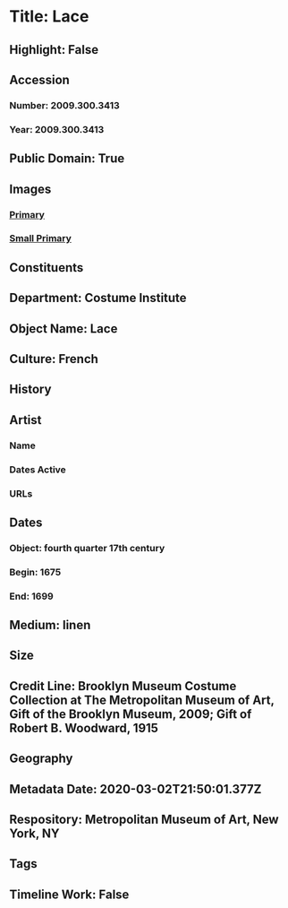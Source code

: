 # Title: Lace
## Highlight: False
## Accession
### Number: 2009.300.3413
### Year: 2009.300.3413
## Public Domain: True
## Images
### [Primary](https://images.metmuseum.org/CRDImages/ci/original/15.107_CP4.jpg)
### [Small Primary](https://images.metmuseum.org/CRDImages/ci/web-large/15.107_CP4.jpg)
## Constituents
## Department: Costume Institute
## Object Name: Lace
## Culture: French
## History
## Artist
### Name
### Dates Active
### URLs
## Dates
### Object: fourth quarter 17th century
### Begin: 1675
### End: 1699
## Medium: linen
## Size
## Credit Line: Brooklyn Museum Costume Collection at The Metropolitan Museum of Art, Gift of the Brooklyn Museum, 2009; Gift of Robert B. Woodward, 1915
## Geography
## Metadata Date: 2020-03-02T21:50:01.377Z
## Respository: Metropolitan Museum of Art, New York, NY
## Tags
## Timeline Work: False